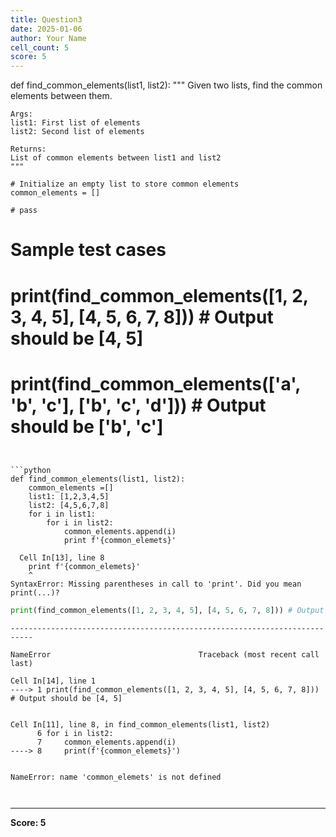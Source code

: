 ```yaml
---
title: Question3
date: 2025-01-06
author: Your Name
cell_count: 5
score: 5
---
```


def find_common_elements(list1, list2):
    """
    Given two lists, find the common elements between them.

    Args:
    list1: First list of elements
    list2: Second list of elements

    Returns:
    List of common elements between list1 and list2
    """

    # Initialize an empty list to store common elements
    common_elements = []

    # pass

# Sample test cases
# print(find_common_elements([1, 2, 3, 4, 5], [4, 5, 6, 7, 8])) # Output should be [4, 5]
# print(find_common_elements(['a', 'b', 'c'], ['b', 'c', 'd'])) # Output should be ['b', 'c']
```


```python
def find_common_elements(list1, list2):
    common_elements =[]
    list1: [1,2,3,4,5]
    list2: [4,5,6,7,8]
    for i in list1:
        for i in list2:
            common_elements.append(i)
            print f'{common_elemets}'

```


      Cell In[13], line 8
        print f'{common_elemets}'
        ^
    SyntaxError: Missing parentheses in call to 'print'. Did you mean print(...)?




```python
print(find_common_elements([1, 2, 3, 4, 5], [4, 5, 6, 7, 8])) # Output should be [4, 5]

```


    ---------------------------------------------------------------------------

    NameError                                 Traceback (most recent call last)

    Cell In[14], line 1
    ----> 1 print(find_common_elements([1, 2, 3, 4, 5], [4, 5, 6, 7, 8])) # Output should be [4, 5]


    Cell In[11], line 8, in find_common_elements(list1, list2)
          6 for i in list2:
          7     common_elements.append(i)
    ----> 8     print(f'{common_elemets}')


    NameError: name 'common_elemets' is not defined



```python

```


```python

```


---
**Score: 5**
